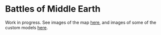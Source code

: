 # Battles of Middle Earth

Work in progress. See images of the map [here](https://imgur.com/a/g6V5vJ3), and images of some of the custom models [here](https://imgur.com/a/LDDY11K).
